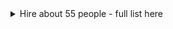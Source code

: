 <details>
<summary>Hire about 55 people - full list here</summary>

We do not expect to make all these hires in Q4 - the low ones in particular are more of a stretch goal. We expect to make about ~55 hires in Q4 in total. 

**High**

* Lots of Engineers
* Lots of TAMs

**Medium** 

* More Engineers
* More TAMs

  
**Low**

*Other roles

The sections are not stack-ranked. 
</details>
